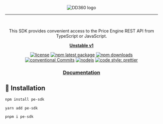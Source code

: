
<div align="center">
<img src="https://onboarding.dd360.mx/assets/darkLogo.eaf6fea3.svg" alt="DD360 logo">
<hr />
<br/>

This SDK provides convenient access to the Price Engine REST API from TypeScript or JavaScript.
<br/>

**[Unstable v1](https://dd360.mx/)**

[![license](https://img.shields.io/badge/license-MIT-blue.svg)](https://github.com/dd3tech/pe-sdk)
[![npm latest package](https://img.shields.io/npm/v/pe-sdk/latest.svg)](https://www.npmjs.com/package/pe-sdk)
[![npm downloads](https://img.shields.io/npm/dm/pe-sdk)](https://www.npmjs.com/package/pe-sdk)
[![conventional Commits](https://img.shields.io/badge/conventional%20Commits-1.0.0-%23FE5196?logo=conventionalcommits&logoColor=white)](https://conventionalcommits.org)
[![nodejs](https://img.shields.io/badge/nodejs-v18-43853d.svg)](https://nodejs.org)
[![code style: prettier](https://img.shields.io/badge/code_style-prettier-ff69b4.svg)](https://github.com/prettier/prettier)



<h3>
  <a rel="noopener" target="_blank" href="https://dd360.mx/docs">Documentation</a> 
</h3>
</div>

## 📲 Installation

```bash
npm install pe-sdk
```
```bash
yarn add pe-sdk
```
```bash
pnpm i pe-sdk
```
